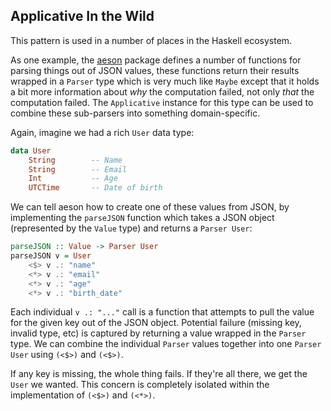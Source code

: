 ## Applicative In the Wild

This pattern is used in a number of places in the Haskell ecosystem.

As one example, the [aeson][] package defines a number of functions for parsing
things out of JSON values, these functions return their results wrapped in a
`Parser` type which is very much like `Maybe` except that it holds a bit more
information about *why* the computation failed, not only *that* the computation
failed. The `Applicative` instance for this type can be used to combine these
sub-parsers into something domain-specific.

[aeson]: http://hackage.haskell.org/package/aeson

Again, imagine we had a rich `User` data type:

```haskell
data User
    String        -- Name
    String        -- Email
    Int           -- Age
    UTCTime       -- Date of birth
```

We can tell aeson how to create one of these values from JSON, by implementing
the `parseJSON` function which takes a JSON object (represented by the `Value`
type) and returns a `Parser User`:

```haskell
parseJSON :: Value -> Parser User
parseJSON v = User
    <$> v .: "name"
    <*> v .: "email"
    <*> v .: "age"
    <*> v .: "birth_date"
```

Each individual `v .: "..."` call is a function that attempts to pull the value
for the given key out of the JSON object. Potential failure (missing key,
invalid type, etc) is captured by returning a value wrapped in the `Parser`
type. We can combine the individual `Parser` values together into one `Parser
User` using `(<$>)` and `(<$>)`.

If any key is missing, the whole thing fails. If they're all there, we get the
`User` we wanted. This concern is completely isolated within the implementation
of `(<$>)` and `(<*>)`.
